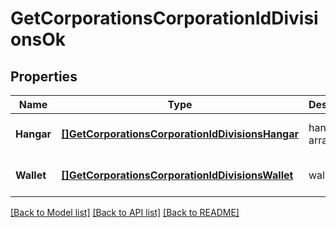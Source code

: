 # GetCorporationsCorporationIdDivisionsOk

## Properties
Name | Type | Description | Notes
------------ | ------------- | ------------- | -------------
**Hangar** | [**[]GetCorporationsCorporationIdDivisionsHangar**](get_corporations_corporation_id_divisions_hangar.md) | hangar array | [optional] [default to null]
**Wallet** | [**[]GetCorporationsCorporationIdDivisionsWallet**](get_corporations_corporation_id_divisions_wallet.md) | wallet array | [optional] [default to null]

[[Back to Model list]](../README.md#documentation-for-models) [[Back to API list]](../README.md#documentation-for-api-endpoints) [[Back to README]](../README.md)


